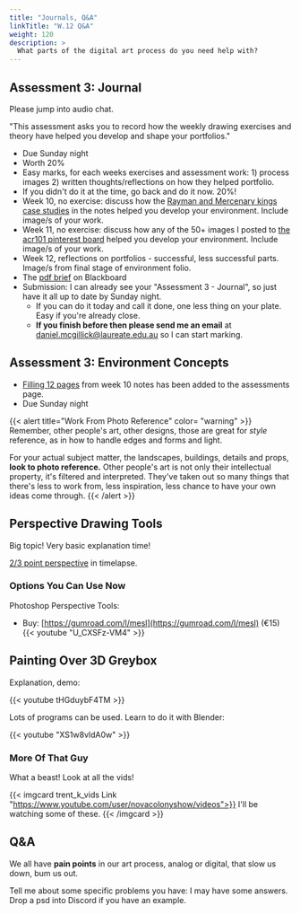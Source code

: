 ```yaml
---
title: "Journals, Q&A"
linkTitle: "W.12 Q&A"
weight: 120
description: >
  What parts of the digital art process do you need help with?
---
```


## Assessment 3: Journal

Please jump into audio chat.

"This assessment asks you to record how the weekly drawing exercises and theory have helped you
develop and shape your portfolios."

* Due Sunday night
* Worth 20%
* Easy marks, for each weeks exercises and assessment work: 1) process images 2) written thoughts/reflections on how they helped portfolio.
* If you didn't do it at the time, go back and do it now. 20%!
* Week 10, no exercise: discuss how the [Rayman and Mercenary kings case studies](../week10/#eg-2d-environment-concepts) in the notes helped you develop your environment. Include image/s of your work.
* Week 11, no exercise: discuss how any of the 50+ images I posted to [the acr101 pinterest board](https://www.pinterest.com.au/dmacdraws/acr101/) helped you develop your environment. Include image/s of your work.
* Week 12, reflections on portfolios - successful, less successful parts. Image/s from final stage of environment folio.
* The [pdf brief](https://learn-ap-southeast-2-prod-fleet01-xythos.s3-ap-southeast-2.amazonaws.com/5c07149a959f5/15620434?response-content-disposition=inline%3B%20filename%2A%3DUTF-8%27%27ACR101%2520Assessment%25203.20191113.pdf) on Blackboard
* Submission: I can already see your "Assessment 3 - Journal", so just have it all up to date by Sunday night.
  * If you can do it today and call it done, one less thing on your plate. Easy if you're already close.
  * **If you finish before then please send me an email** at daniel.mcgillick@laureate.edu.au so I can start marking.

## Assessment 3: Environment Concepts

* [Filling 12 pages](../assessments/#filling-12-pages-1) from week 10 notes has been added to the assessments page.
* Due Sunday night

{{< alert title="Work From Photo Reference" color= "warning" >}}
Remember, other people's art, other designs, those are great for _style_ reference, as in how to handle edges and forms and light. 

For your actual subject matter, the landscapes, buildings, details and props, **look to photo reference.** Other people's art is not only their intellectual property, it's filtered and interpreted. They've taken out so many things that there's less to work from, less inspiration, less chance to have your own ideas come through.
{{< /alert >}}

## Perspective Drawing Tools

Big topic! Very basic explanation time!

[2/3 point perspective](https://youtu.be/tHGduybF4TM?t=638) in timelapse.

### Options You Can Use Now

Photoshop Perspective Tools: 
  - Buy: [https://gumroad.com/l/mesl](https://gumroad.com/l/mesl) (€15)
{{< youtube "U_CXSFz-VM4" >}}

## Painting Over 3D Greybox

Explanation, demo:

{{< youtube tHGduybF4TM >}}

Lots of programs can be used. Learn to do it with Blender:

{{< youtube "XS1w8vldA0w" >}}

### More Of That Guy

What a beast! Look at all the vids!

{{< imgcard trent_k_vids Link "https://www.youtube.com/user/novacolonyshow/videos">}}
I'll be watching some of these.
{{< /imgcard >}}

## Q&A

We all have **pain points** in our art process, analog or digital, that slow us down, bum us out. 

Tell me about some specific problems you have: I may have some answers. Drop a psd into Discord if you have an example.

